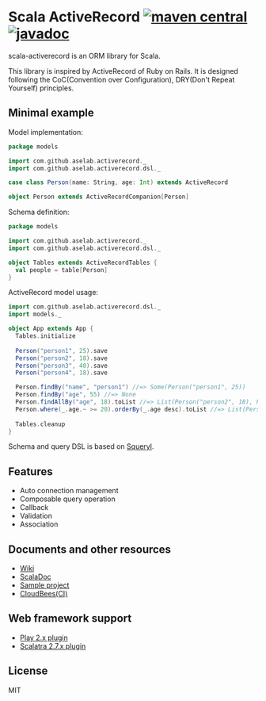 # Scala ActiveRecord [![maven central](https://maven-badges.herokuapp.com/maven-central/com.github.aselab/scala-activerecord_2.12/badge.svg)](https://maven-badges.herokuapp.com/maven-central/com.github.aselab/scala-activerecord_2.12) [![javadoc](http://javadoc-badge.appspot.com/com.github.aselab/scala-activerecord_2.12.svg?label=scaladoc)](http://javadoc-badge.appspot.com/com.github.aselab/scala-activerecord_2.12/com/github/aselab/activerecord/index.html?javadocio=true)

scala-activerecord is an ORM library for Scala.

This library is inspired by ActiveRecord of Ruby on Rails.
It is designed following the CoC(Convention over Configuration), DRY(Don't Repeat Yourself) principles.

## Minimal example

Model implementation:

```scala
package models

import com.github.aselab.activerecord._
import com.github.aselab.activerecord.dsl._

case class Person(name: String, age: Int) extends ActiveRecord

object Person extends ActiveRecordCompanion[Person]
```

Schema definition:

```scala
package models

import com.github.aselab.activerecord._
import com.github.aselab.activerecord.dsl._

object Tables extends ActiveRecordTables {
  val people = table[Person]
}
```

ActiveRecord model usage:

```scala
import com.github.aselab.activerecord.dsl._
import models._

object App extends App {
  Tables.initialize
  
  Person("person1", 25).save
  Person("person2", 18).save
  Person("person3", 40).save
  Person("person4", 18).save

  Person.findBy("name", "person1") //=> Some(Person("person1", 25))
  Person.findBy("age", 55) //=> None
  Person.findAllBy("age", 18).toList //=> List(Person("person2", 18), Person("person4", 18))
  Person.where(_.age.~ >= 20).orderBy(_.age desc).toList //=> List(Person("person3", 40), Person("person1", 25))
  
  Tables.cleanup
}
```

Schema and query DSL is based on [Squeryl](http://squeryl.org/).

## Features

* Auto connection management
* Composable query operation
* Callback
* Validation
* Association

## Documents and other resources

* [Wiki](https://github.com/aselab/scala-activerecord/wiki)
* [ScalaDoc](http://javadoc-badge.appspot.com/com.github.aselab/scala-activerecord_2.12/com/github/aselab/activerecord/index.html?javadocio=true)
* [Sample project](https://github.com/aselab/scala-activerecord-sample)
* [CloudBees(CI)](https://aselab.ci.cloudbees.com/job/scala-activerecord/)

## Web framework support

* [Play 2.x plugin](https://github.com/aselab/scala-activerecord/tree/master/play2)
* [Scalatra 2.7.x plugin](https://github.com/aselab/scala-activerecord/tree/master/scalatra)

## License

MIT
